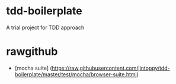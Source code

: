 tdd-boilerplate
===============

A trial project for TDD approach

# rawgithub

+ [mocha suite] (https://raw.githubusercontent.com/jintoppy/tdd-boilerplate/master/test/mocha/browser-suite.html)
